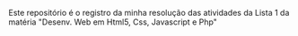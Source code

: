 Este repositório é o registro da minha resolução das atividades da Lista 1 da matéria "Desenv. Web em Html5, Css, Javascript e Php"